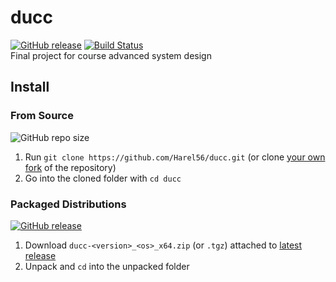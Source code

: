 # ducc
[![GitHub release](https://img.shields.io/github/release/Haresl56/ducc.svg)](https://github.com/Harel56/ducc/releases/latest)
[![Build Status](https://travis-ci.com/Harel56/ducc.svg?branch=master)](https://travis-ci.com/Harel56/ducc)  
Final project for course advanced system design  

## Install

### From Source

![GitHub repo size](https://img.shields.io/github/repo-size/Harel56/ducc.svg)  

1. Run `git clone https://github.com/Harel56/ducc.git` (or
   clone [your own fork](https://github.com/Harel56/ducc/fork)
   of the repository)
2. Go into the cloned folder with `cd ducc`

### Packaged Distributions

[![GitHub release](https://img.shields.io/github/downloads/Harel56/ducc/total.svg)](https://github.com/Harel56/ducc/releases/latest)

1. Download `ducc-<version>_<os>_x64.zip` (or
   `.tgz`) attached to
   [latest release](https://github.com/Harel56/ducc/releases/latest)
3. Unpack and `cd` into the unpacked folder

